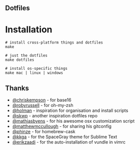 ## Dotfiles

# Installation

    # install cross-platform things and dotfiles
    make

    # just the dotfiles
    make dotfiles

    # install os-specific things
    make mac | linux | windows

## Thanks

- [@chriskempson](https://github.com/chriskempson/base16) - for base16
- [@robyrussell](https://github.com/robbyrussell/oh-my-zsh) - for oh-my-zsh
- [@holman](https://github.com/holman/dotfiles) - inspiration for organisation and install scripts
- [@skwp](https://github.com/skwp/dotfiles) - another inspiration dotfiles repo
- [@mathiasbyens](https://github.com/mathiasbynens/dotfiles) - for his awesome osx customization script
- [@matthewmccullough](https://github.com/matthewmccullough/dotfiles) - for sharing his gitconfig
- [@phinze](https://github.com/phinze/homebrew-cask/tree/master/Casks) - for homebrew-cask
- [@kkga](https://github.com/kkga/spacegray) - for the SpaceGray theme for Sublime Text
- [@erikzaadi](http://www.erikzaadi.com/2012/03/19/auto-installing-vundle-from-your-vimrc/) - for the auto-installation of vundle in vimrc

